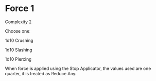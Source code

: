 # Force 1

Complexity 2

Choose one:

1d10 Crushing

1d10 Slashing

1d10 Piercing 

When force is applied using the Stop Applicator, the values used are one quarter, it is treated as Reduce Any.